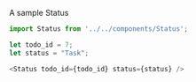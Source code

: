 A sample Status

```js
import Status from '../../components/Status';

let todo_id = 7;
let status = "Task";

<Status todo_id={todo_id} status={status} />

```